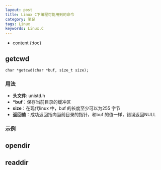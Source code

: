 ```yaml
---
layout: post
title: Linux C下编程可能用到的命令
category: 笔记
tags: Linux
keywords: Linux,C
---
```


* content
{:toc}

## getcwd

```
char *getcwd(char *buf, size_t size);
```
### 用法
- __头文件__: unistd.h
- __*buf__：保存当前目录的缓冲区  
- __size__：在现代linux 中，buf 的长度至少可以为255 字节  
- __返回值__：成功返回指向当前目录的指针，和buf 的值一样，错误返回NULL  
### 示例


## opendir

## readdir